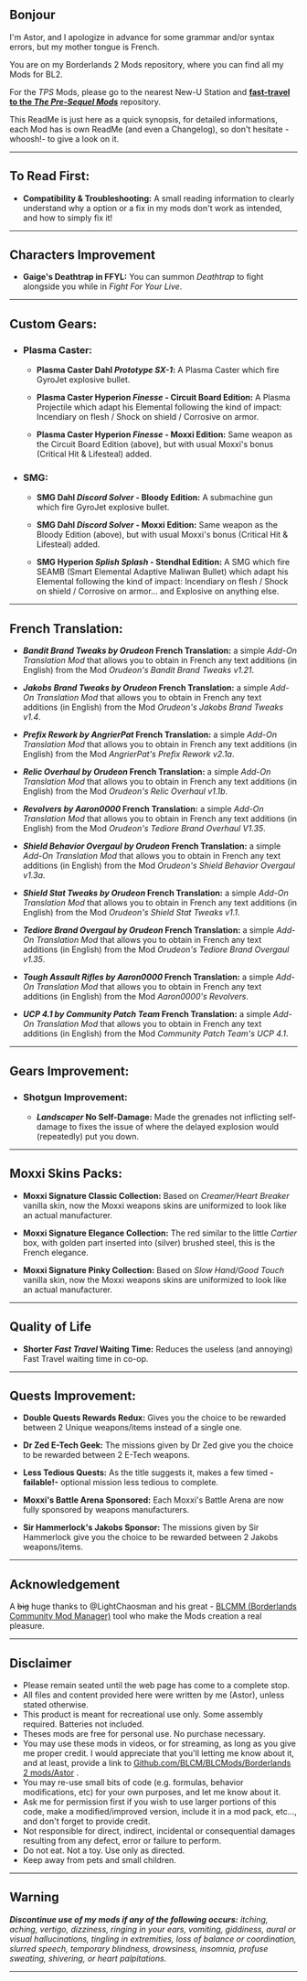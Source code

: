 ## Bonjour

I'm Astor, and I apologize in advance for some grammar and/or syntax errors, but my mother tongue is French.

You are on my Borderlands 2 Mods repository, where you can find all my Mods for BL2. 

For the *TPS* Mods, please go to the nearest New-U Station and [__fast-travel to the *The Pre-Sequel Mods*__](https://github.com/BLCM/BLCMods/tree/master/Pre%20Sequel%20Mods/Astor) repository.  

This ReadMe is just here as a quick synopsis, for detailed informations, each Mod has is own ReadMe (and even a Changelog), so don't hesitate -whoosh!- to give a look on it.

* * * * *

## To Read First: 

- __Compatibility & Troubleshooting:__ A small reading information to clearly understand why a option or a fix in my mods don't work as intended, and how to simply fix it!

* * * * *

## Characters Improvement 

- __Gaige's Deathtrap in FFYL:__ You can summon *Deathtrap* to fight alongside you while in *Fight For Your Live*.

* * * * *

## Custom Gears:

- ### Plasma Caster:

  - __Plasma Caster Dahl *Prototype SX-1*:__ A Plasma Caster which fire GyroJet explosive bullet.
  
  - __Plasma Caster Hyperion *Finesse* - Circuit Board Edition:__ A Plasma Projectile which adapt his Elemental following the kind of impact: Incendiary on flesh / Shock on shield / Corrosive on armor.
  
  - __Plasma Caster Hyperion *Finesse* - Moxxi Edition:__ Same weapon as the Circuit Board Edition (above), but with usual Moxxi's bonus (Critical Hit & Lifesteal) added.

- ### SMG:

  - __SMG Dahl *Discord Solver* - Bloody Edition:__ A submachine gun which fire GyroJet explosive bullet.
  
  - __SMG Dahl *Discord Solver* - Moxxi Edition:__ Same weapon as the Bloody Edition (above), but with usual Moxxi's bonus (Critical Hit & Lifesteal) added.
  
  - __SMG Hyperion *Splish Splash* - Stendhal Edition:__ A SMG which fire SEAMB (Smart Elemental Adaptive Maliwan Bullet) which adapt his Elemental following the kind of impact: Incendiary on flesh / Shock on shield / Corrosive on armor... and Explosive on anything else.

* * * * *

## French Translation:

- __*Bandit Brand Tweaks by Orudeon* French Translation:__ a simple *Add-On Translation Mod* that allows you to obtain in French any text additions (in English) from the Mod *Orudeon's Bandit Brand Tweaks v1.21*.

- __*Jakobs Brand Tweaks by Orudeon* French Translation:__ a simple *Add-On Translation Mod* that allows you to obtain in French any text additions (in English) from the Mod *Orudeon's Jakobs Brand Tweaks v1.4*.

- __*Prefix Rework by AngrierPat* French Translation:__ a simple *Add-On Translation Mod* that allows you to obtain in French any text additions (in English) from the Mod *AngrierPat's Prefix Rework v2.1a*.

- __*Relic Overhaul by Orudeon* French Translation:__ a simple *Add-On Translation Mod* that allows you to obtain in French any text additions (in English) from the Mod *Orudeon's Relic Overhaul v1.1b*.

- __*Revolvers by Aaron0000* French Translation:__ a simple *Add-On Translation Mod* that allows you to obtain in French any text additions (in English) from the Mod *Orudeon's Tediore Brand Overhaul V1.35*.

- __*Shield Behavior Overgaul by Orudeon* French Translation:__ a simple *Add-On Translation Mod* that allows you to obtain in French any text additions (in English) from the Mod *Orudeon's Shield Behavior Overgaul v1.3a*.

- __*Shield Stat Tweaks by Orudeon* French Translation:__ a simple *Add-On Translation Mod* that allows you to obtain in French any text additions (in English) from the Mod *Orudeon's Shield Stat Tweaks v1.1*.

- __*Tediore Brand Overgaul by Orudeon* French Translation:__ a simple *Add-On Translation Mod* that allows you to obtain in French any text additions (in English) from the Mod *Orudeon's Tediore Brand Overgaul v1.35*.

- __*Tough Assault Rifles by Aaron0000* French Translation:__ a simple *Add-On Translation Mod* that allows you to obtain in French any text additions (in English) from the Mod *Aaron0000's Revolvers*.

- __*UCP 4.1 by Community Patch Team* French Translation:__ a simple *Add-On Translation Mod* that allows you to obtain in French any text additions (in English) from the Mod *Community Patch Team's UCP 4.1*.

* * * * *

## Gears Improvement:

- ### Shotgun Improvement:
 
  - __*Landscaper* No Self-Damage:__ Made the grenades not inflicting self-damage to fixes the issue of where the delayed explosion would (repeatedly) put you down.

* * * * *

## Moxxi Skins Packs: 

- __Moxxi Signature Classic Collection:__ Based on *Creamer/Heart Breaker* vanilla skin, now the Moxxi weapons skins are uniformized to look like an actual manufacturer.

- __Moxxi Signature Elegance Collection:__ The red similar to the little _Cartier_ box, with golden part inserted into (silver) brushed steel, this is the French elegance. 

- __Moxxi Signature Pinky Collection:__ Based on *Slow Hand/Good Touch* vanilla skin, now the Moxxi weapons skins are uniformized to look like an actual manufacturer.

* * * * *

## Quality of Life 

- __Shorter *Fast Travel* Waiting Time:__ Reduces the useless (and annoying) Fast Travel waiting time in co-op.

* * * * *

## Quests Improvement:

- __Double Quests Rewards Redux:__ Gives you the choice to be rewarded between 2 Unique weapons/items instead of a single one.

- __Dr Zed E-Tech Geek:__ The missions given by Dr Zed give you the choice to be rewarded between 2 E-Tech weapons.

- __Less Tedious Quests:__ As the title suggests it, makes a few timed **-failable!-** optional mission less tedious to complete.
 
- __Moxxi's Battle Arena Sponsored:__ Each Moxxi's Battle Arena are now fully sponsored by weapons manufacturers.
 
- __Sir Hammerlock's Jakobs Sponsor:__ The missions given by Sir Hammerlock give you the choice to be rewarded between 2 Jakobs weapons/items.

* * * * *

## Acknowledgement

A ~~big~~ huge thanks to @LightChaosman and his great - [BLCMM (Borderlands Community Mod Manager)](https://github.com/BLCM/BLCMods/wiki/Borderlands-Community-Mod-Manager) tool who make the Mods creation a real pleasure. 

* * * * *

## Disclaimer

- Please remain seated until the web page has come to a complete stop. 
- All files and content provided here were written by me (Astor), unless stated otherwise.
- This product is meant for recreational use only. Some assembly required. Batteries not included.
- Theses mods are free for personal use. No purchase necessary.
- You may use these mods in videos, or for streaming, as long as you give me proper credit. I would appreciate that you'll letting me know about it, and at least, provide a link to [Github.com/BLCM/BLCMods/Borderlands 2 mods/Astor](https://github.com/BLCM/BLCMods/tree/master/Borderlands%202%20mods/Astor) .
- You may re-use small bits of code (e.g. formulas, behavior modifications, etc) for your own purposes, and let me know about it. 
- Ask me for permission first if you wish to use larger portions of this code, make a modified/improved version, include it in a mod pack, etc..., and don't forget to provide credit.
- Not responsible for direct, indirect, incidental or consequential damages resulting from any defect, error or failure to perform.
- Do not eat. Not a toy. Use only as directed.
- Keep away from pets and small children.

* * * * *
 
## Warning 
 
_**Discontinue use of my mods if any of the following occurs:** itching, aching, vertigo, dizziness, ringing in your ears, vomiting, giddiness, aural or visual hallucinations, tingling in extremities, loss of balance or coordination, slurred speech, temporary blindness, drowsiness, insomnia, profuse sweating, shivering, or heart palpitations._

* * * * *